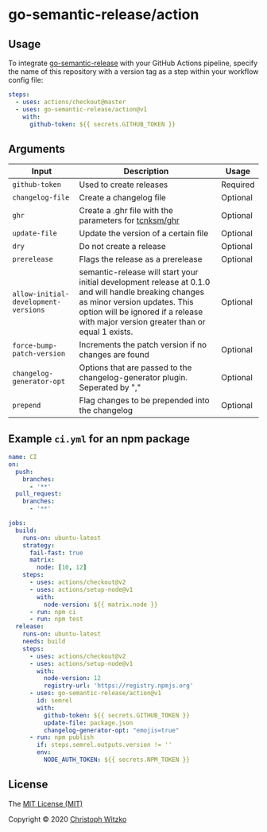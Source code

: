 # go-semantic-release/action

## Usage

To integrate [go-semantic-release](https://github.com/go-semantic-release/semantic-release) with your GitHub Actions pipeline, specify the name of this repository with a version tag as a step within your workflow config file:

```yaml
steps:
  - uses: actions/checkout@master
  - uses: go-semantic-release/action@v1
    with:
      github-token: ${{ secrets.GITHUB_TOKEN }}
```

## Arguments

| Input                                | Description                                                                            | Usage    |
|--------------------------------------|----------------------------------------------------------------------------------------|----------|
| `github-token`                       | Used to create releases                                                                | Required |
| `changelog-file`                     | Create a changelog file                                                                | Optional |
| `ghr`                                | Create a .ghr file with the parameters for [tcnksm/ghr](https://github.com/tcnksm/ghr) | Optional |
| `update-file`                        | Update the version of a certain file                                                   | Optional |
| `dry`                                | Do not create a release                                                                | Optional |
| `prerelease`                         | Flags the release as a prerelease                                                      | Optional |
| `allow-initial-development-versions` | semantic-release will start your initial development release at 0.1.0 and will handle breaking changes as minor version updates. This option will be ignored if a release with major version greater than or equal 1 exists. | Optional |
| `force-bump-patch-version`           | Increments the patch version if no changes are found                                   | Optional |
| `changelog-generator-opt`            | Options that are passed to the changelog-generator plugin. Seperated by ","            | Optional |
| `prepend`                            | Flag changes to be prepended into the changelog                                        | Optional |

## Example `ci.yml` for an npm package

```yaml
name: CI
on:
  push:
    branches:
      - '**'
  pull_request:
    branches:
      - '**'

jobs:
  build:
    runs-on: ubuntu-latest
    strategy:
      fail-fast: true
      matrix:
        node: [10, 12]
    steps:
      - uses: actions/checkout@v2
      - uses: actions/setup-node@v1
        with:
          node-version: ${{ matrix.node }}
      - run: npm ci
      - run: npm test
  release:
    runs-on: ubuntu-latest
    needs: build
    steps:
      - uses: actions/checkout@v2
      - uses: actions/setup-node@v1
        with:
          node-version: 12
          registry-url: 'https://registry.npmjs.org'
      - uses: go-semantic-release/action@v1
        id: semrel
        with:
          github-token: ${{ secrets.GITHUB_TOKEN }}
          update-file: package.json
          changelog-generator-opt: "emojis=true"
      - run: npm publish
        if: steps.semrel.outputs.version != ''
        env:
          NODE_AUTH_TOKEN: ${{ secrets.NPM_TOKEN }}
```

## License

The [MIT License (MIT)](http://opensource.org/licenses/MIT)

Copyright © 2020 [Christoph Witzko](https://github.com/christophwitzko)
